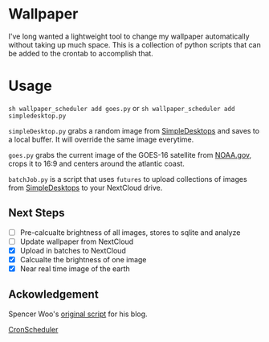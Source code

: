 # Wallpaper
I've long wanted a lightweight tool to change my wallpaper automatically without taking up much space. This is a collection of python scripts that can be added to the crontab to accomplish that.

# Usage
`sh wallpaper_scheduler add goes.py` or `sh wallpaper_scheduler add simpledesktop.py`

`simpleDesktop.py` grabs a random image from [SimpleDesktops](http://simpledesktops.com/) and saves to a local buffer. It will override the same image everytime.

`goes.py` grabs the current image of the GOES-16 satellite from [NOAA.gov](noaa.gov), crops it to 16:9 and centers around the atlantic coast.

`batchJob.py` is a script that uses `futures` to upload collections of images from [SimpleDesktops](http://simpledesktops.com/) to your NextCloud drive.

## Next Steps
- [ ] Pre-calcualte brightness of all images, stores to sqlite and analyze
- [ ] Update wallpaper from NextCloud
- [x] Upload in batches to NextCloud
- [x] Calcualte the brightness of one image
- [x] Near real time image of the earth

## Ackowledgement
Spencer Woo's [original script](https://github.com/spencerwoo98/spencer-simple-desktop-api) for his blog.

[CronScheduler](https://unix.stackexchange.com/questions/363376/how-do-i-add-remove-cron-jobs-by-script)
